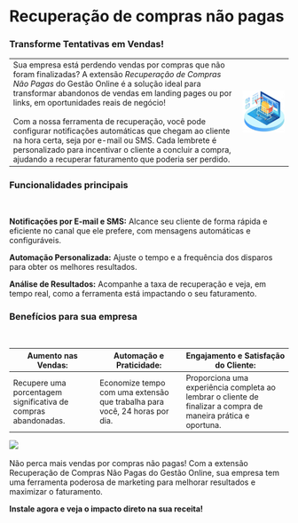 # Recuperação de compras não pagas

### Transforme Tentativas em Vendas!

| | |
|-|-|
|Sua empresa está perdendo vendas por compras que não foram finalizadas? A extensão *Recuperação de Compras Não Pagas* do Gestão Online é a solução ideal para transformar abandonos de vendas em landing pages ou por links, em oportunidades reais de negócio!<br><br>Com a nossa ferramenta de recuperação, você pode configurar notificações automáticas que chegam ao cliente na hora certa, seja por e-mail ou SMS. Cada lembrete é personalizado para incentivar o cliente a concluir a compra, ajudando a recuperar faturamento que poderia ser perdido.|![](https://github.com/Gestao-Online/public-docs/blob/05af0b3c2f7a60c092a59e3f5ee569e4f188d4fb/erp-v2/assets/marketplace/go-recupera_venda_nao_paga/imagem_referencia.png?raw=true) |

### Funcionalidades principais
<br>

**Notificações por E-mail e SMS:** Alcance seu cliente de forma rápida e eficiente no canal que ele prefere, com mensagens automáticas e configuráveis.

**Automação Personalizada:** Ajuste o tempo e a frequência dos disparos para obter os melhores resultados.

**Análise de Resultados:** Acompanhe a taxa de recuperação e veja, em tempo real, como a ferramenta está impactando o seu faturamento.

### Benefícios para sua empresa

<br>

|**Aumento nas Vendas:** |**Automação e Praticidade:** |**Engajamento e Satisfação do Cliente:** |
|------------------------|-----------------------------|-----------------------------------------|
|Recupere uma porcentagem significativa de compras abandonadas. |Economize tempo com uma extensão que trabalha para você, 24 horas por dia. |Proporciona uma experiência completa ao lembrar o cliente de finalizar a compra de maneira prática e oportuna.|

![](https://github.com/Gestao-Online/public-docs/blob/3bb59b023e1bed926e193a22010bd955a0044ed7/erp-v2/assets/marketplace/go-recupera_venda_nao_paga/modelo_email.png?raw=true)

Não perca mais vendas por compras não pagas! Com a extensão Recuperação de Compras Não Pagas do Gestão Online, sua empresa tem uma ferramenta poderosa de marketing para melhorar resultados e maximizar o faturamento.

**Instale agora e veja o impacto direto na sua receita!**